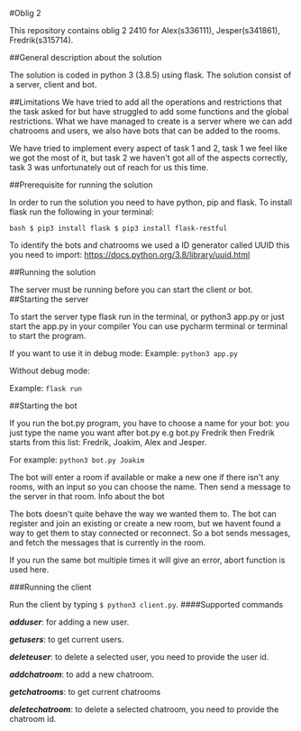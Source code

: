 #Oblig 2

This repository contains oblig 2 2410 for Alex(s336111), Jesper(s341861), Fredrik(s315714).


##General description about the solution

The solution is coded in python 3 (3.8.5) using flask. 
The solution consist of a server, client and bot.

##Limitations
We have tried to add all the operations and restrictions that the task asked for but have struggled to add some functions 
and the global restrictions. 
What we have managed to create is a server where we can add chatrooms and users,
we also have bots that can be added to the rooms.

We have tried to implement every aspect of task 1 and 2, task 1 we feel like we got the most of it,
but task 2 we haven't got all of the aspects correctly, task 3 was unfortunately out of reach for us this time.

##Prerequisite for running the solution

In order to run the solution you need to have python, pip and flask. To install flask run the following in your terminal:

``bash
$ pip3 install flask
$ pip3 install flask-restful
``

To identify the bots and chatrooms we used a ID generator called UUID this you need to import:
https://docs.python.org/3.8/library/uuid.html



##Running the solution

The server must be running before you can start the client or bot.
##Starting the server

To start the server type flask run in the terminal, or python3 app.py or just start the app.py in your compiler 
You can use pycharm terminal or terminal to start the program.

If you want to use it in debug mode:
Example: `python3 app.py`

Without debug mode:

Example: `flask run`


##Starting the bot

If you run the bot.py program, you have to choose a name for your bot: you just type the name you want after bot.py e.g bot.py 
Fredrik then Fredrik starts from this list: Fredrik, Joakim, Alex and Jesper.

For example: `python3 bot.py Joakim`

The bot will enter a room if available or make a new one if there isn't any rooms, with an input so you can choose the name. 
Then send a message to the server in that room.
Info about the bot


The bots doesn't quite behave the way we wanted them to. The bot can register and join an existing or create a new room, 
but we havent found a way to get them to stay connected or reconnect. So a bot sends messages,
and fetch the messages that is currently in the room.

If you run the same bot multiple times it will give an error, abort function is used here. 


###Running the client

Run the client by typing `$ python3 client.py`.
####Supported commands

***adduser***: for adding a new user.

***getusers***: to get current users.

***deleteuser***: to delete a selected user, you need to provide the user id.

***addchatroom***: to add a new chatroom.

***getchatrooms***: to get current chatrooms

***deletechatroom***: to delete a selected chatroom, you need to provide the chatroom id.

